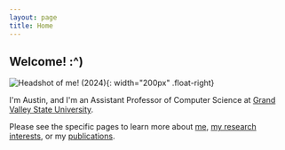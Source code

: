 ```yaml
---
layout: page
title: Home
---
```


## Welcome! :^)

![Headshot of me! (2024)]({{"/assets/images/gvsu_headshot_circle.jpg"}}){: width="200px" .float-right}

I'm Austin, and I'm an Assistant Professor of Computer Science at [Grand Valley State University](https://www.gvsu.edu/).

Please see the specific pages to learn more about [me]( {{"/about.html"}}), [my research interests]({{"/research.html"}}), or my [publications]({{"/pubs.html"}}).

